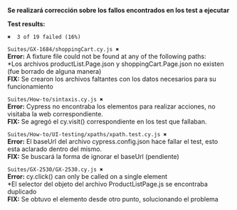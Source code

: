 **Se realizará corrección sobre los fallos encontrados en los test a ejecutar**

**Test results:**

 ```
 ✖  3 of 19 failed (16%)
 ```

```Suites/GX-1684/shoppingCart.cy.js ✖```<br>
    **Error:** A fixture file could not be found at any of the following paths: <br>
    *Los archivos productList.Page.json y shoppingCart.Page.json no existen (fue borrado de alguna manera)<br>
    **FIX:** Se crearon los archivos faltantes con los datos necesarios para su funcionamiento <br>

```Suites/How-to/sintaxis.cy.js ✖```<br>
   **Error:** Cypress no encontraba los elementos para realizar acciones, no visitaba la web correspondiente.<br>
   **FIX:** Se agregó el cy.visit() correspondiente en los test que fallaban. <br>
   
```Suites/How-to/UI-testing/xpaths/xpath.test.cy.js ✖``` <br>
   **Error:** El baseUrl del archivo cypress.config.json hace fallar el test, esto esta aclarado dentro del mismo. <br>
   **FIX:** Se buscará la forma de ignorar el baseUrl (pendiente) <br>

```Suites/GX-2530/GX-2530.cy.js ✖```<br>
    **Error:** cy.click() can only be called on a single element <br>
    *El selector del objeto del archivo ProductListPage.js se encontraba duplicado<br>
    **FIX:** Se obtuvo el elemento desde otro punto, solucionando el problema<br>   
   